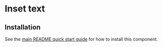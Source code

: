# Inset text

## Installation

See the [main README quick start guide](https://designsystem.digital.gov/) for how to install this component.
